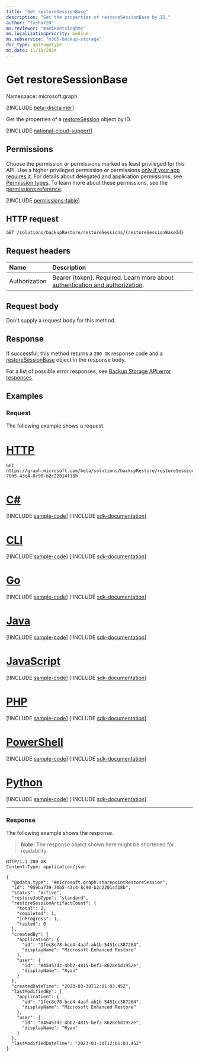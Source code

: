 ```yaml
---
title: "Get restoreSessionBase"
description: "Get the properties of restoreSessionBase by ID."
author: "tushar20"
ms.reviewer: "manikantsinghms"
ms.localizationpriority: medium
ms.subservice: "m365-backup-storage"
doc_type: apiPageType
ms.date: 11/10/2024
---
```


# Get restoreSessionBase

Namespace: microsoft.graph

[!INCLUDE [beta-disclaimer](../../includes/beta-disclaimer.md)]

Get the properties of a [restoreSession](../resources/restoresessionbase.md) object by ID.

[!INCLUDE [national-cloud-support](../../includes/global-only.md)]

## Permissions

Choose the permission or permissions marked as least privileged for this API. Use a higher privileged permission or permissions [only if your app requires it](/graph/permissions-overview#best-practices-for-using-microsoft-graph-permissions). For details about delegated and application permissions, see [Permission types](/graph/permissions-overview#permission-types). To learn more about these permissions, see the [permissions reference](/graph/permissions-reference).

<!-- { "blockType": "permissions", "name": "restoresessionbase_get" } -->
[!INCLUDE [permissions-table](../includes/permissions/restoresessionbase-get-permissions.md)]

## HTTP request

<!-- {
  "blockType": "ignored"
}
-->
``` http
GET /solutions/backupRestore/restoreSessions/{restoreSessionBaseId}
```

## Request headers

|Name|Description|
|:---|:---|
|Authorization|Bearer {token}. Required. Learn more about [authentication and authorization](/graph/auth/auth-concepts).|

## Request body

Don't supply a request body for this method.

## Response

If successful, this method returns a `200 OK` response code and a [restoreSessionBase](../resources/restoresessionbase.md) object in the response body.

For a list of possible error responses, see [Backup Storage API error responses](/graph/backup-storage-error-codes).

## Examples

### Request

The following example shows a request.
# [HTTP](#tab/http)
<!-- {
  "blockType": "request",
  "name": "restoresessionbase_get"
}
-->
``` http
GET https://graph.microsoft.com/beta/solutions/backupRestore/restoreSessions/959ba739-70b5-43c4-8c90-b2c22014f18b
```

# [C#](#tab/csharp)
[!INCLUDE [sample-code](../includes/snippets/csharp/restoresessionbase-get-csharp-snippets.md)]
[!INCLUDE [sdk-documentation](../includes/snippets/snippets-sdk-documentation-link.md)]

# [CLI](#tab/cli)
[!INCLUDE [sample-code](../includes/snippets/cli/restoresessionbase-get-cli-snippets.md)]
[!INCLUDE [sdk-documentation](../includes/snippets/snippets-sdk-documentation-link.md)]

# [Go](#tab/go)
[!INCLUDE [sample-code](../includes/snippets/go/restoresessionbase-get-go-snippets.md)]
[!INCLUDE [sdk-documentation](../includes/snippets/snippets-sdk-documentation-link.md)]

# [Java](#tab/java)
[!INCLUDE [sample-code](../includes/snippets/java/restoresessionbase-get-java-snippets.md)]
[!INCLUDE [sdk-documentation](../includes/snippets/snippets-sdk-documentation-link.md)]

# [JavaScript](#tab/javascript)
[!INCLUDE [sample-code](../includes/snippets/javascript/restoresessionbase-get-javascript-snippets.md)]
[!INCLUDE [sdk-documentation](../includes/snippets/snippets-sdk-documentation-link.md)]

# [PHP](#tab/php)
[!INCLUDE [sample-code](../includes/snippets/php/restoresessionbase-get-php-snippets.md)]
[!INCLUDE [sdk-documentation](../includes/snippets/snippets-sdk-documentation-link.md)]

# [PowerShell](#tab/powershell)
[!INCLUDE [sample-code](../includes/snippets/powershell/restoresessionbase-get-powershell-snippets.md)]
[!INCLUDE [sdk-documentation](../includes/snippets/snippets-sdk-documentation-link.md)]

# [Python](#tab/python)
[!INCLUDE [sample-code](../includes/snippets/python/restoresessionbase-get-python-snippets.md)]
[!INCLUDE [sdk-documentation](../includes/snippets/snippets-sdk-documentation-link.md)]

---

### Response

The following example shows the response.
>**Note:** The response object shown here might be shortened for readability.
<!-- {
  "blockType": "response",
  "truncated": true,
  "@odata.type": "microsoft.graph.restoreSessionBase"
}
-->
``` http
HTTP/1.1 200 OK
Content-Type: application/json

{
  "@odata.type": "#microsoft.graph.sharepointRestoreSession",
  "id": "959ba739-70b5-43c4-8c90-b2c22014f18b",
  "status": "active",
  "restoreJobType": "standard",
  "restoreSessionArtifactCount": {
    "total": 2,
    "completed": 1,
    "inProgress": 1,
    "failed": 0
  },
  "createdBy": {
    "application": {
      "id": "1fec8e78-bce4-4aaf-ab1b-5451cc387264",
      "displayName": "Microsoft Enhanced Restore"
    },
    "user": {
      "id": "845457dc-4bb2-4815-bef3-8628ebd1952e",
      "displayName": "Ryan"
    }
  },
  "createdDateTime": "2023-03-30T12:01:03.45Z",
  "lastModifiedBy": {
    "application": {
      "id": "1fec8e78-bce4-4aaf-ab1b-5451cc387264",
      "displayName": "Microsoft Enhanced Restore"
    },
    "user": {
      "id": "845457dc-4bb2-4815-bef3-8628ebd1952e",
      "displayName": "Ryan"
    }
  },
  "lastModifiedDateTime": "2023-03-30T12:01:03.45Z"
}
```
